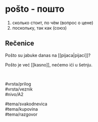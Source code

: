 # pošto - пошто

1. сколько стоит, по чём (вопрос о цене)  
2. поскольку, так как (союз)

## Rečenice

Pošto su jabuke danas na [[pijaca|pijaci]]?

Pošto je već [[kasno]], nećemo ići u šetnju.

<br>

#vrsta/prilog  
#vrsta/veznik  
#nivo/A2  

#tema/svakodnevica  
#tema/kupovina  
#tema/razgovor  
